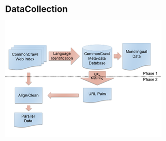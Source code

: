 # DataCollection

![CommonCrawl process diagram](/common_crawl_process.png?raw=true "CommonCrawl data collection process")
